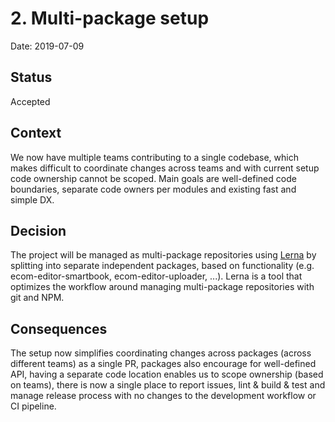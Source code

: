 # 2. Multi-package setup

Date: 2019-07-09

## Status

Accepted

## Context

We now have multiple teams contributing to a single codebase, which makes difficult to coordinate changes across teams and with current setup code ownership cannot be scoped. Main goals are well-defined code boundaries, separate code owners per modules and existing fast and simple DX.

## Decision

The project will be managed as multi-package repositories using [Lerna](https://lerna.js.org) by splitting into separate independent packages, based on functionality (e.g. ecom-editor-smartbook, ecom-editor-uploader, ...). Lerna is a tool that optimizes the workflow around managing multi-package repositories with git and NPM.

## Consequences

The setup now simplifies coordinating changes across packages (across different teams) as a single PR, packages also encourage for well-defined API, having a separate code location enables us to scope ownership (based on teams), there is now a single place to report issues, lint & build & test and manage release process with no changes to the development workflow or CI pipeline.
